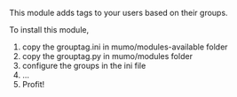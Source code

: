 This module adds tags to your users based on their groups.

To install this module,
1) copy the grouptag.ini in mumo/modules-available folder
2) copy the grouptag.py in mumo/modules folder
3) configure the groups in the ini file
4) ...
5) Profit!